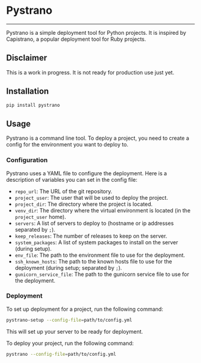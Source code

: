 # Pystrano

---

Pystrano is a simple deployment tool for Python projects.
It is inspired by Capistrano, a popular deployment tool for
Ruby projects.

## Disclaimer

This is a work in progress. It is not ready for production use
just yet.

## Installation

```bash
pip install pystrano
```

## Usage

Pystrano is a command line tool. To deploy a project, you need
to create a config for the environment you want to deploy to.

### Configuration

Pystrano uses a YAML file to configure the deployment.
Here is a description of variables you can set in the
config file:

- `repo_url`: The URL of the git repository.
- `project_user`: The user that will be used to deploy the project.
- `project_dir`: The directory where the project is located.
- `venv_dir`: The directory where the virtual environment is located (in the `project_user` home).
- `servers`: A list of servers to deploy to (hostname or ip addresses separated by `;`).
- `keep_releases`: The number of releases to keep on the server.
- `system_packages`: A list of system packages to install on the server (during setup).
- `env_file`: The path to the environment file to use for the deployment.
- `ssh_known_hosts`: The path to the known hosts file to use for the deployment (during setup; separated by `;`).
- `gunicorn_service_file`: The path to the gunicorn service file to use for the deployment.

### Deployment

To set up deployment for a project, run the following command:

```bash
pystrano-setup --config-file=path/to/config.yml
```

This will set up your server to be ready for deployment.

To deploy your project, run the following command:

```bash
pystrano --config-file=path/to/config.yml
```
